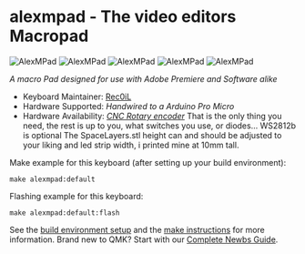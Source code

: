 # alexmpad - The video editors Macropad

![AlexMPad](https://i.imgur.com/walYqUq.png)
![AlexMPad](https://i.imgur.com/tBI3Hwb.png)
![AlexMPad](https://i.imgur.com/xACrzy4.png)
![AlexMPad](https://i.imgur.com/EE7fFGp.png)
![AlexMPad](https://i.imgur.com/1Tx2JZm.png)

*A macro Pad designed for use with Adobe Premiere and Software alike*

* Keyboard Maintainer: [Rec0iL](https://github.com/Rec0iL)
* Hardware Supported: *Handwired to a Arduino Pro Micro*
* Hardware Availability: *[CNC Rotary encoder](https://de.aliexpress.com/item/1005001509739801.html?spm=a2g0s.9042311.0.0.25104c4dvnP3jL)*
That is the only thing you need, the rest is up to you, what switches you use, or diodes...
WS2812b is optional
The SpaceLayers.stl height can and should be adjusted to your liking and led strip width, i printed mine at 10mm tall.

Make example for this keyboard (after setting up your build environment):

    make alexmpad:default

Flashing example for this keyboard:

    make alexmpad:default:flash

See the [build environment setup](https://docs.qmk.fm/#/getting_started_build_tools) and the [make instructions](https://docs.qmk.fm/#/getting_started_make_guide) for more information. Brand new to QMK? Start with our [Complete Newbs Guide](https://docs.qmk.fm/#/newbs).
